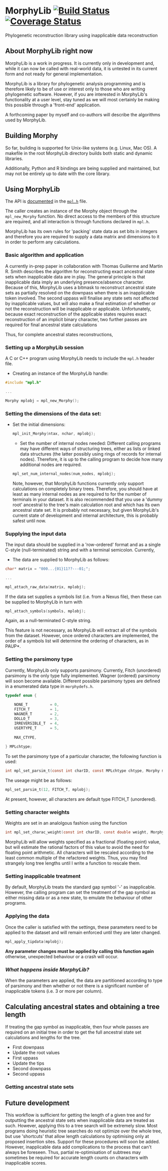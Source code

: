 # MorphyLib     [![Build Status](https://travis-ci.org/mbrazeau/MorphyLib.svg?branch=master)](https://travis-ci.org/mbrazeau/MorphyLib) [![Coverage Status](https://coveralls.io/repos/github/mbrazeau/MorphyLib/badge.svg?branch=development)](https://coveralls.io/github/mbrazeau/MorphyLib?branch=development)
Phylogenetic reconstruction library using inapplicable data reconstruction

## About MorphyLib right now

MorphyLib is a work in progress. It is currently only in development and, while it can now be called with real-world data, it is untested in its current form and not ready for general implementation.

MorphyLib is a library for phylogenetic analysis programming and is therefore likely to be of use or interest only to those who are writing phylogenetic software. However, if you are interested in MorphyLib's functionality at a user level, stay tuned as we will most certainly be making this possible through a 'front-end' application. 

A forthcoming paper by myself and co-authors will describe the algorithms used by MorphyLib. 

## Building Morphy

So far, building is supported for Unix-like systems (e.g. Linux, Mac OS). A makefile in the root MorphyLib directory builds both static and dynamic libraries. 

Additionally, Python and R bindings are being supplied and maintained, but may not be entirely up to date with the core library. 

## Using MorphyLib

The API is [documented](http://htmlpreview.github.io/?https://github.com/mbrazeau/MorphyLib/blob/master/Documentation/html/mpl_8h.html) in the [`mpl.h`](https://github.com/mbrazeau/MorphyLib/blob/master/src/mpl.h) file. 

The caller creates an instance of the Morphy object through the `mpl_new_Morphy` function. No direct access to the members of this structure are required, and all interaction is through functions declared in `mpl.h`.

MorphyLib has its own rules for 'packing' state data as set bits in integers and therefore you are required to supply a data matrix and dimensions to it in order to perform any calculations.


### Basic algorithm and application

A currently in-prep paper in collaboration with Thomas Guillerme and Martin R. Smith describes the algorithm for reconstructing exact ancestral state sets when inapplicable data are in play. The general principle is that inapplicable data imply an underlying presence/absence character. Because of this, MorphyLib uses a bitmask to reconstruct ancestral state sets as partially resolved on the downpass when there is an inapplicable token involved. The second uppass will finalise any state sets not affected by inapplicable values, but will also make a final estimation of whether or not the reconstruction will be inapplicable or applicable. Unfortunately, because exact reconstruction of the applicable states requires exact reconstruction of an implicit binary character, two further passes are required for final ancestral state calculations

Thus, for complete ancestral states reconstructions, 

### Setting up a MorphyLib session

A C or C++ program using MorphyLib needs to include the `mpl.h` header file.

- Creating an instance of the MorphyLib handle:
```C
#include "mpl.h"

...

Morphy mplobj = mpl_new_Morphy();
```

### Setting the dimensions of the data set:

- Set the initial dimensions:
  ```C
  mpl_init_Morphy(ntax, nchar, mplobj);
  ```
  - Set the number of internal nodes needed: Different calling programs may have different ways of structuring trees, either as lists or linked data structures (the latter possibly using rings of records for internal nodes). Therefore, it is up to the calling program to decide how many additional nodes are required.
  
  ```C
  mpl_set_num_internal_nodes(num_nodes, mplobj);
  ```
  
  Note, however, that MorphyLib functions currently only support calculations on completely binary trees. Therefore, you should have at least as many internal nodes as are required to for the number of terminals in your dataset. It is also recommended that you use a 'dummy root' ancestral to the tree's main calculation root and which has its own ancestral state set. It is probably not necessary, but given MorphyLib's current state of development and internal architecture, this is probably safest until now.
  
### Supplying the input data

The input data should be supplied in a 'row-ordered' format and as a single C-style (null-terminated) string and with a terminal semicolon. Currently, 
 - The data are supplied to MorphyLib as follows:
 ```C
 char* matrix = "000...{01}11??---01;";
 
 ...
 
 mpl_attach_raw_data(matrix, mplobj);
 ```
 
 If the data set supplies a symbols list (i.e. from a Nexus file), then these can be supplied to MorphyLib in turn with
 
 ```C
 mpl_attach_symbols(symbols, mplobj);
 ```
 Again, as a null-terminated C-style string.
 
 This feature is not necessary, as MorphyLib will extract all of the symbols from the dataset. However, once ordered characters are implemented, the order of a symbols list will determine the ordering of characters, as in PAUP*.
  
### Setting the parsimony type

Currently, MorphyLib only supports parsimony. Currently, Fitch (unordered) parsimony is the only type fully implemented. Wagner (ordered) parsimony will soon become available. Different possible parsimony types are defined in a enumerated data type in `morphydefs.h`. 

```C
typedef enum {
    
    NONE_T          = 0,
    FITCH_T         = 1,
    WAGNER_T        = 2,
    DOLLO_T         = 3,
    IRREVERSIBLE_T  = 4,
    USERTYPE_T      = 5,
    
    MAX_CTYPE,
    
} MPLchtype;
```

To set the parsimony type of a particular character, the following function is used:
```C
int mpl_set_parsim_t(const int charID, const MPLchtype chtype, Morphy m);
```
The useage might be as follows:
```C
mpl_set_parsim_t(12, FITCH_T, mplobj);
```
At present, however, all characters are default type FITCH_T (unordered).

### Setting character weights

Weights are set in an analolgous fashion using the function
```C
int mpl_set_charac_weight(const int charID, const double weight, Morphy m);
 ```
MorphyLib will allow weights specified as a fractional (floating point) value, but will estimate the rational factors of this value to avoid the need for floating point arithmetic. All characters will be rescaled according to the least common multiple of the refactored weights. Thus, you may find strangely long tree lengths until I write a function to rescale them.
  
### Setting inapplicable treatment

By default, MorphyLib treats the standard gap symbol '-' as inapplicable. However, the calling program can set the treatment of the gap symbol as either missing data or as a new state, to emulate the behaviour of other programs.
  

### Applying the data

Once the caller is satisfied with the settings, these parameters need to be applied to the dataset and will remain enforced until they are later changed.

```C
mpl_apply_tipdata(mplobj);
```

**Any parameter changes must be applied by calling this function again** otherwise, unexpected behaviour or a crash will occur.
  
### *What happens inside MorphyLib?* 

When the parameters are applied, the data are partitioned according to type of parsimony and then whether or not there is a significant number of inapplicable tokens (i.e. 3 or more per column).

## Calculating ancestral states and obtaining a tree length

If treating the gap symbol as inapplicable, then four whole passes are required on an initial tree in order to get the full ancestral state set calculations and lengths for the tree.

- First downpass
- Update the root values
- First uppass
- Update the tips
- Second downpass
- Second uppass

### Getting ancestral state sets

## Future development

This workflow is sufficient for getting the length of a given tree and for outputting the ancestral state sets when inapplicable data are treated as such. However, applying this to a tree search will be extremely slow. Most programs doing heuristic tree searches do not optimize over the whole tree, but use 'shortcuts' that allow length calculations by optimising only at proposed insertion sites. Support for these procedures will soon be added. However, inapplicable data add complications to the process that can't always be foreseen. Thus, partial re-optimisation of subtrees may sometimes be required for accurate length counts on characters with inapplicable scores.
